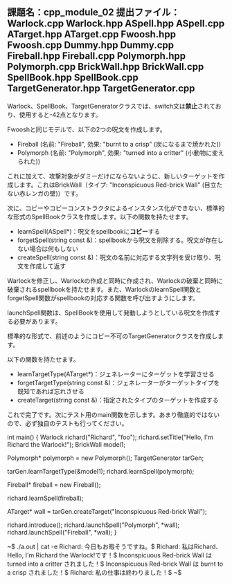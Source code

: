 課題名：cpp_module_02
提出ファイル：Warlock.cpp Warlock.hpp
                   ASpell.hpp ASpell.cpp
				   ATarget.hpp ATarget.cpp
				   Fwoosh.hpp Fwoosh.cpp
				   Dummy.hpp Dummy.cpp
				   Fireball.hpp Fireball.cpp
				   Polymorph.hpp Polymorph.cpp
				   BrickWall.hpp BrickWall.cpp
				   SpellBook.hpp SpellBook.cpp
				   TargetGenerator.hpp TargetGenerator.cpp
--------------------------------------------------------------------------------

Warlock、SpellBook、TargetGeneratorクラスでは、switch文は**禁止**されており、使用すると-42点となります。

Fwooshと同じモデルで、以下の2つの呪文を作成します。

* Fireball (名前: "Fireball", 効果: "burnt to a crisp" (炭になるまで焼かれた))
* Polymorph (名前: "Polymorph", 効果: "turned into a critter" (小動物に変えられた))

これに加えて、攻撃対象がダミーだけにならないように、新しいターゲットを作成します。これはBrickWall（タイプ: "Inconspicuous Red-brick Wall" (目立たない赤レンガの壁)）です。

次に、コピーやコピーコンストラクタによるインスタンス化ができない、標準的な形式のSpellBookクラスを作成します。以下の関数を持たせます。

* learnSpell(ASpell*)：呪文をspellbookに**コピー**する
* forgetSpell(string const &)：spellbookから呪文を削除する。呪文が存在しない場合は何もしない
* createSpell(string const &)：呪文の名前に対応する文字列を受け取り、呪文を作成して返す

Warlockを修正し、Warlockの作成と同時に作成され、Warlockの破棄と同時に破棄されるspellbookを持たせます。また、WarlockのlearnSpell関数とforgetSpell関数がspellbookの対応する関数を呼び出すようにします。

launchSpell関数は、SpellBookを使用して発動しようとしている呪文を作成する必要があります。

標準的な形式で、前述のようにコピー不可のTargetGeneratorクラスを作成します。

以下の関数を持たせます。

* learnTargetType(ATarget*)：ジェネレーターにターゲットを学習させる
* forgetTargetType(string const &)：ジェネレーターがターゲットタイプを既知であれば忘れさせる
* createTarget(string const &)：指定されたタイプのターゲットを作成する

これで完了です。次にテスト用のmain関数を示します。あまり徹底的ではないので、必ず独自のテストも行ってください。


int main()
{
  Warlock richard("Richard", "foo");
  richard.setTitle("Hello, I'm Richard the Warlock!");
  BrickWall model1;

  Polymorph* polymorph = new Polymorph();
  TargetGenerator tarGen;

  tarGen.learnTargetType(&model1);
  richard.learnSpell(polymorph);

  Fireball* fireball = new Fireball();

  richard.learnSpell(fireball);

  ATarget* wall = tarGen.createTarget("Inconspicuous Red-brick Wall");

  richard.introduce();
  richard.launchSpell("Polymorph", *wall);
  richard.launchSpell("Fireball", *wall);
}

~$ ./a.out | cat -e
Richard: 今日もお暇そうですね。$
Richard: 私はRichard、Hello, I'm Richard the Warlock!です！$
Inconspicuous Red-brick Wall は turned into a critter されました！$
Inconspicuous Red-brick Wall は burnt to a crisp されました！$
Richard: 私の仕事は終わりました！$
~$
